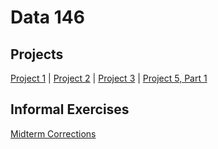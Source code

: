 # Data 146

## Projects
[Project 1](project1.md) |
[Project 2](project2.md) |
[Project 3](project3.md) |
[Project 5, Part 1](project5_P1.md)

## Informal Exercises
[Midterm Corrections](midterm_corrections.md)
